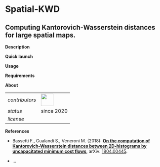 Spatial-KWD
===========

Computing Kantorovich-Wasserstein distances for large spatial maps.
---

**<a name="Description"></a>Description**

**<a name="Quick-launch"></a>Quick launch**

**<a name="Usage"></a>Usage**

**<a name="Requirements"></a>Requirements**

**<a name="About"></a>About**

<table align="center">
    <tr> <td align="left"><i>contributors</i></td> 
    <td align="left" valign="middle">
<a href="https://github.com/stegua"><img src="https://github.com/stegua.png" width="40"></a>
</td>  </tr> 
    <!-- <tr> <td align="left"><i>version</i></td> <td align="left"> </td> </tr> -->
    <tr> <td align="left"><i>status</i></td> <td align="left">since 2020</td> </tr> 
    <tr> <td align="left"><i>license</i></td> <td align="left"><!-- <a href="https://joinup.ec.europa.eu/sites/default/files/custom-page/attachment/2020-03/EUPL-1.2%20EN.txt">EUPL</a>--> <i></i></td> </tr> 
</table>

**<a name="References"></a>References** 

* Bassetti F., Gualandi S., Veneroni M. (2018): [**On the computation of Kantorovich-Wasserstein distances between 2D-histograms by uncapacitated minimum cost flows**](https://arxiv.org/pdf/1804.00445.pdf), arXiv: [1804.00445](https://arxiv.org/abs/1804.00445).

* ...
